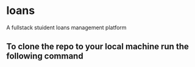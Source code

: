 # loans
A fullstack stuident loans management platform

## To clone the repo to your local machine run the following command
